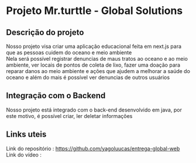 # Projeto Mr.turttle - Global Solutions

## Descrição do projeto
Nosso projeto visa criar uma aplicação educacional feita em next.js para que as pessoas cuidem do oceano e meio ambiente  
Nela será possível registrar denuncias de maus tratos ao oceano e ao meio ambiente, ver locais de pontos de coleta de lixo, fazer uma doação para reparar danos ao meio ambiente e ações que ajudem a melhorar a saúde do oceano e além do mais é possível ver denuncias de outros usuários

## Integração com o Backend

Nosso projeto está integrado com o back-end desenvolvido em java, por este motivo, é possível criar, ler deletar informações

## 

## Links uteis 
Link do repositório : https://github.com/yagoluucas/entrega-global-web
Link do vídeo : 
